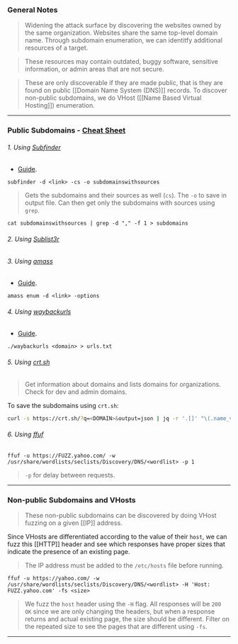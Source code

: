 
### General Notes

> Widening the attack surface by discovering the websites owned by the same organization.
> Websites share the same top-level domain name.
> Through subdomain enumeration, we can identitfy additional resources of a target.

> These resources may contain outdated, buggy software, sensitive information, or admin areas that are not secure.

> These are only discoverable if they are made public, that is they are found on public [[Domain Name System (DNS)]] records.
> To discover non-public subdomains, we do VHost ([[Name Based Virtual Hosting]]) enumeration. 

---
### Public Subdomains - [Cheat Sheet](https://pentester.land/blog/subdomains-enumeration-cheatsheet/)
###### 1. Using [Subfinder](https://github.com/projectdiscovery/subfinder)

* [Guide](https://blog.projectdiscovery.io/do-you-really-know-subfinder-an-in-depth-guide-to-all-features-of-subfinder-beginner-to-advanced/).
```
subfinder -d <link> -cs -o subdomainswithsources
```
> Gets the subdomains and their sources as well (`cs`). The `-o` to save in output file.
> Can then get only the subdomains with sources using `grep`.
```
cat subdomainswithsources | grep -d "," -f 1 > subdomains
```

###### 2. Using [Sublist3r](https://github.com/aboul3la/Sublist3r)

###### 3. Using [amass](https://github.com/owasp-amass/amass)

* [Guide](https://github.com/owasp-amass/amass/blob/master/doc/user_guide.md).
```
amass enum -d <link> -options
```

###### 4. Using [waybackurls](https://github.com/tomnomnom/waybackurls)

* [Guide](https://www.geeksforgeeks.org/waybackurls-fetch-all-the-urls-that-the-wayback-machine-knows-about-for-a-domain/).
```
./waybackurls <domain> > urls.txt
```
 
###### 5. Using [crt.sh](https://crt.sh/)

> Get information about domains and lists domains for organizations.
> Check for dev and admin domains.

To save the subdomains using `crt.sh`:
``` bash
curl -s https://crt.sh/?q=<DOMAIN>&output=json | jq -r '.[]' "\(.name_value)\n\(.common_name)"' | sort -u > "<DOMAIN>_crt.sh.txt"
```

###### 6. Using [ffuf](https://github.com/ffuf/ffuf)

```
ffuf -u https://FUZZ.yahoo.com/ -w /usr/share/wordlists/seclists/Discovery/DNS/<wordlist> -p 1
```
> `-p` for delay between requests.

---

### Non-public Subdomains and VHosts

> These non-public subdomains can be discovered by doing VHost fuzzing on a given [[IP]] address.

Since VHosts are differentiated according to the value of their `host`, we can fuzz this [[HTTP]] header and see which responses have proper sizes that indicate the presence of an existing page.

> The IP address must be added to the `/etc/hosts` file before running.
```
ffuf -u https://yahoo.com/ -w /usr/share/wordlists/seclists/Discovery/DNS/<wordlist> -H 'Host: FUZZ.yahoo.com' -fs <size>
```
> We fuzz the `host` header using the `-H` flag.
> All responses will be `200 OK` since we are only changing the headers, but when a response returns and actual existing page, the size should be different.
> Filter on the repeated size to see the pages that are different using `-fs`.

---
